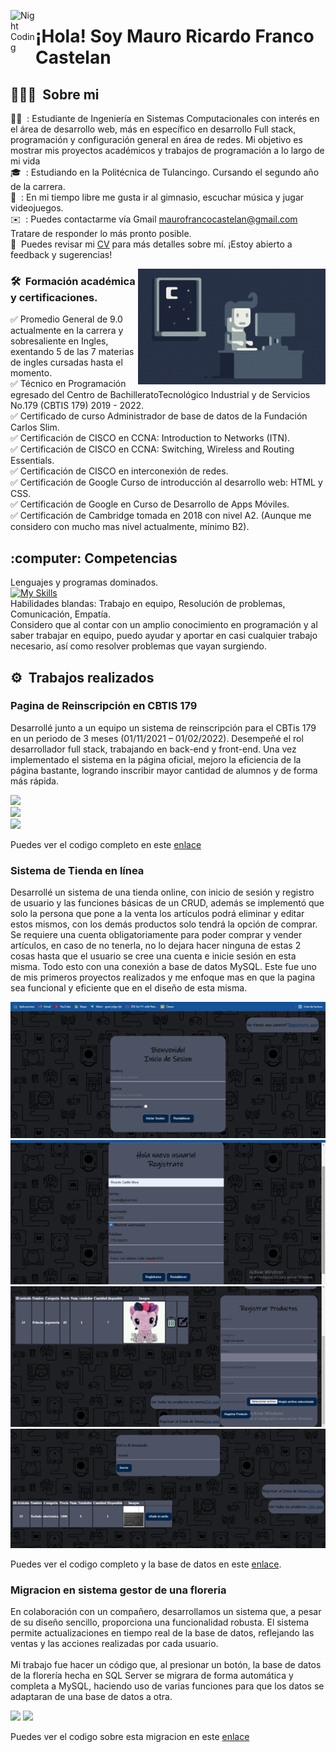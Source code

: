 
<img alt="Night Coding" src="./assets/Hand%20Wave.gif" width='40' align="left"/><h1 align="left">¡Hola! Soy Mauro Ricardo Franco Castelan</h1>

<!-- ## 👋-->

<h2>👨🏻‍💻 &nbsp;Sobre mi</h2>

👨‍💻 &nbsp;: Estudiante de Ingeniería en Sistemas Computacionales con interés en el área de desarrollo web, más en específico en desarrollo Full stack, programación y configuración general en área de redes.
Mi objetivo es mostrar mis proyectos académicos y trabajos de programación a lo largo de mi vida\
🎓 &nbsp;: Estudiando en la Politécnica de Tulancingo. Cursando el segundo año de la carrera.\
:muscle: &nbsp;: En mi tiempo libre me gusta ir al gimnasio, escuchar música y jugar videojuegos.\
✉️ &nbsp;: Puedes contactarme vía Gmail maurofrancocastelan@gmail.com Tratare de responder lo más pronto posible.\
📄 &nbsp;Puedes revisar mi [CV](https://drive.google.com/file/d/1YCXGr3qkEUlbbVhbr1Oav71XxO9KqXhR/view?usp=sharing) para más detalles sobre mí. ¡Estoy abierto a feedback y sugerencias!


<img alt="Night Coding" src="https://raw.githubusercontent.com/AVS1508/AVS1508/master/assets/Night-Coding.gif" align="right"/>

### 🛠 &nbsp;Formación académica y certificaciones.
:white_check_mark: Promedio General de 9.0 actualmente en la carrera y sobresaliente en Ingles, exentando 5 de las 7 materias de ingles cursadas hasta el momento.\
:white_check_mark: Técnico en Programación egresado del Centro de BachilleratoTecnológico Industrial y de Servicios No.179 (CBTIS 179) 2019 - 2022.\
:white_check_mark: Certificado de curso Administrador de base de datos de la Fundación Carlos Slim.\
:white_check_mark: Certificación de CISCO en CCNA: Introduction to Networks (ITN).\
:white_check_mark: Certificación de CISCO en CCNA: Switching, Wireless and Routing Essentials.\
:white_check_mark: Certificación de CISCO en interconexión de redes.\
:white_check_mark: Certificación de Google Curso de introducción al desarrollo web: HTML y CSS.\
:white_check_mark: Certificación de Google en Curso de Desarrollo de Apps Móviles.\
:white_check_mark: Certificación de Cambridge tomada en 2018 con nivel A2. (Aunque me considero con mucho mas nivel actualmente, mínimo B2).

<h2>:computer: Competencias</h2>

Lenguajes y programas dominados.\
[![My Skills](https://skillicons.dev/icons?i=androidstudio,dart,flutter,bash,c,cs,cpp,java,html,js,css,php,mysql)](https://skillicons.dev)\
Habilidades blandas: Trabajo en equipo, Resolución de problemas, Comunicación, Empatía.\
Considero que al contar con un amplio conocimiento en programación y al saber trabajar en equipo, puedo ayudar y aportar en casi cualquier trabajo necesario, así como resolver problemas que vayan surgiendo.

<h2>⚙️ &nbsp;Trabajos realizados</h2>

<h3>Pagina de Reinscripción en CBTIS 179</h3>
Desarrollé junto a un equipo un sistema de reinscripción para el CBTis 179 en un periodo de 3 meses (01/11/2021 – 01/02/2022). Desempeñé el rol desarrollador full stack, trabajando en 
back-end y front-end. Una vez implementado el sistema en la página oficial, mejoro la eficiencia de la página bastante, logrando inscribir mayor cantidad de alumnos y de forma más rápida.

![](https://github.com/MauroRicardoFrancoCastelan/inscripcionCBTIS/blob/MauroRicardoFrancoCastelan/MauroRicardoFrancoCastelan/registroCBTIS.jpeg)\
![](https://github.com/MauroRicardoFrancoCastelan/inscripcionCBTIS/blob/MauroRicardoFrancoCastelan/MauroRicardoFrancoCastelan/verificarDatosCBTIS.jpeg)\
![](https://github.com/MauroRicardoFrancoCastelan/inscripcionCBTIS/blob/MauroRicardoFrancoCastelan/MauroRicardoFrancoCastelan/comprobanteInscripcionCBTIS.jpeg)

Puedes ver el codigo completo en este [enlace](https://github.com/MauroRicardoFrancoCastelan/inscripcionCBTIS/tree/MauroRicardoFrancoCastelan/MauroRicardoFrancoCastelan)

<h3>Sistema de Tienda en línea</h3>
Desarrollé un sistema de una tienda online, con inicio de sesión y registro de usuario y las funciones básicas de un CRUD, además se implementó que solo la persona que pone a la venta los artículos podrá eliminar y editar estos mismos, con los demás productos solo tendrá la opción de comprar. Se requiere una cuenta obligatoriamente para poder comprar y vender artículos, en caso de no tenerla, no lo dejara hacer ninguna de estas 2 cosas hasta que el usuario se cree una cuenta e inicie sesión en esta misma. Todo esto con una conexión a base de datos MySQL. Este fue uno de mis primeros proyectos realizados y me enfoque mas en que la pagina sea funcional y eficiente que en el diseño de esta misma.
<br>

![](https://github.com/MauroRicardoFrancoCastelan/MauroRicardoFrancoCastelan/blob/main/inicioSesion.png)\
![](https://github.com/MauroRicardoFrancoCastelan/MauroRicardoFrancoCastelan/blob/main/registroTienda.png)\
![](https://github.com/MauroRicardoFrancoCastelan/MauroRicardoFrancoCastelan/blob/main/productosTienda.png)\
![](https://github.com/MauroRicardoFrancoCastelan/MauroRicardoFrancoCastelan/blob/main/barraBusqueda.png)

Puedes ver el codigo completo y la base de datos en este [enlace](https://github.com/MauroRicardoFrancoCastelan/tiendaOnline).

<h3>Migracion en sistema gestor de una floreria</h3>
En colaboración con un compañero, desarrollamos un sistema que, a pesar de su diseño sencillo, proporciona una funcionalidad robusta. El sistema permite actualizaciones en tiempo real de la base de datos, reflejando las ventas y las acciones realizadas por cada usuario.<br><br>
Mi trabajo fue hacer un código que, al presionar un botón, la base de datos de la florería hecha en SQL Server se migrara de forma automática y completa a MySQL, haciendo uso de varias funciones para que los datos se adaptaran de una base de datos a otra.

![](https://github.com/MauroRicardoFrancoCastelan/migracion/blob/MauroRicardoFrancoCastelan/MauroRicardoFrancoCastelan/migracionSQLSERVER.jpeg)
![](https://github.com/MauroRicardoFrancoCastelan/migracion/blob/MauroRicardoFrancoCastelan/MauroRicardoFrancoCastelan/migracionMySQL.jpeg)

Puedes ver el codigo sobre esta migracion en este [enlace](https://github.com/MauroRicardoFrancoCastelan/migracion/blob/MauroRicardoFrancoCastelan/MauroRicardoFrancoCastelan/migracion.cpp)
